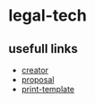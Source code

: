 # legal-tech

## usefull links
 - [creator](creator.html)
 - [proposal](index.html)
 - [print-template](wniosek.html)
 
